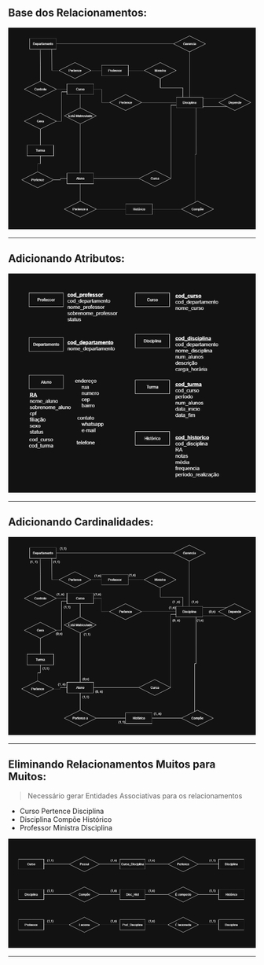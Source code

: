 ## Base dos Relacionamentos:

![DER Intermediário](diagramas/der-intermediario.drawio.png)

---

## Adicionando Atributos:

![Atributos Iniciais](diagramas/atributos-iniciais.drawio.png) 

---

## Adicionando Cardinalidades:

![Cardinalidades](diagramas/cardinalidades.drawio.png)

---
## Eliminando Relacionamentos Muitos para Muitos:

> Necessário gerar Entidades Associativas para os relacionamentos

- Curso Pertence Disciplina
- Disciplina Compõe Histórico
- Professor Ministra Disciplina

![Entidades Associativas](diagramas/entidades-associativas.drawio.png)

---

